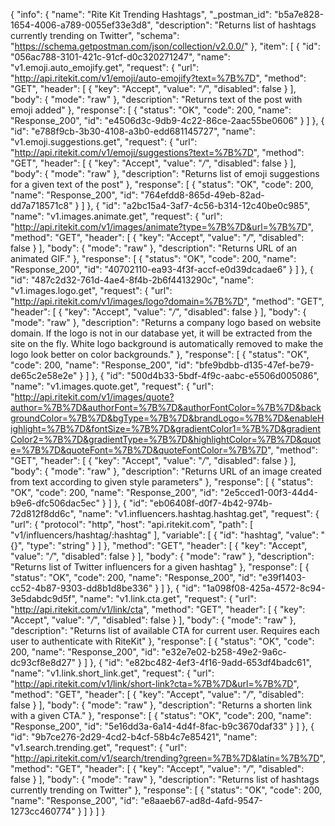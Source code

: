 {
  "info": {
    "name": "Rite Kit Trending Hashtags",
    "_postman_id": "b5a7e828-1654-4006-a789-0055ef33e3d8",
    "description": "Returns list of hashtags currently trending on Twitter",
    "schema": "https://schema.getpostman.com/json/collection/v2.0.0/"
  },
  "item": [
    {
      "id": "056ac788-3101-421c-91cf-d0c320271247",
      "name": "v1.emoji.auto_emojify.get",
      "request": {
        "url": "http://api.ritekit.com/v1/emoji/auto-emojify?text=%7B%7D",
        "method": "GET",
        "header": [
          {
            "key": "Accept",
            "value": "*/*",
            "disabled": false
          }
        ],
        "body": {
          "mode": "raw"
        },
        "description": "Returns text of the post with emoji added"
      },
      "response": [
        {
          "status": "OK",
          "code": 200,
          "name": "Response_200",
          "id": "e4506d3c-9db9-4c22-86ce-2aac55be0606"
        }
      ]
    },
    {
      "id": "e788f9cb-3b30-4108-a3b0-edd681145727",
      "name": "v1.emoji.suggestions.get",
      "request": {
        "url": "http://api.ritekit.com/v1/emoji/suggestions?text=%7B%7D",
        "method": "GET",
        "header": [
          {
            "key": "Accept",
            "value": "*/*",
            "disabled": false
          }
        ],
        "body": {
          "mode": "raw"
        },
        "description": "Returns list of emoji suggestions for a given text of the post"
      },
      "response": [
        {
          "status": "OK",
          "code": 200,
          "name": "Response_200",
          "id": "764efdd8-865d-49eb-82ad-dd7a718571c8"
        }
      ]
    },
    {
      "id": "a2bc15a4-3af7-4c56-b314-12c40be0c985",
      "name": "v1.images.animate.get",
      "request": {
        "url": "http://api.ritekit.com/v1/images/animate?type=%7B%7D&url=%7B%7D",
        "method": "GET",
        "header": [
          {
            "key": "Accept",
            "value": "*/*",
            "disabled": false
          }
        ],
        "body": {
          "mode": "raw"
        },
        "description": "Returns URL of an animated GIF."
      },
      "response": [
        {
          "status": "OK",
          "code": 200,
          "name": "Response_200",
          "id": "40702110-ea93-4f3f-accf-e0d39dcadae6"
        }
      ]
    },
    {
      "id": "487c2d32-761d-4ae4-8f4b-2b6f4413290c",
      "name": "v1.images.logo.get",
      "request": {
        "url": "http://api.ritekit.com/v1/images/logo?domain=%7B%7D",
        "method": "GET",
        "header": [
          {
            "key": "Accept",
            "value": "*/*",
            "disabled": false
          }
        ],
        "body": {
          "mode": "raw"
        },
        "description": "Returns a company logo based on website domain. If the logo is not in our database yet, it will be extracted from the site on the fly. White logo background is automatically removed to make the logo look better on color backgrounds."
      },
      "response": [
        {
          "status": "OK",
          "code": 200,
          "name": "Response_200",
          "id": "bfe9bdbb-d135-47ef-be79-de65c2e58e2e"
        }
      ]
    },
    {
      "id": "500d4b33-5bdf-4f9c-aabc-e5506d005086",
      "name": "v1.images.quote.get",
      "request": {
        "url": "http://api.ritekit.com/v1/images/quote?author=%7B%7D&authorFont=%7B%7D&authorFontColor=%7B%7D&backgroundColor=%7B%7D&bgType=%7B%7D&brandLogo=%7B%7D&enableHighlight=%7B%7D&fontSize=%7B%7D&gradientColor1=%7B%7D&gradientColor2=%7B%7D&gradientType=%7B%7D&highlightColor=%7B%7D&quote=%7B%7D&quoteFont=%7B%7D&quoteFontColor=%7B%7D",
        "method": "GET",
        "header": [
          {
            "key": "Accept",
            "value": "*/*",
            "disabled": false
          }
        ],
        "body": {
          "mode": "raw"
        },
        "description": "Returns URL of an image created from text according to given style parameters"
      },
      "response": [
        {
          "status": "OK",
          "code": 200,
          "name": "Response_200",
          "id": "2e5cced1-00f3-44d4-b9e6-dfc506dac5ec"
        }
      ]
    },
    {
      "id": "eb06408f-d0f7-4b42-974b-72d812f8dd6c",
      "name": "v1.influencers.hashtag.hashtag.get",
      "request": {
        "url": {
          "protocol": "http",
          "host": "api.ritekit.com",
          "path": [
            "v1/influencers/hashtag/:hashtag"
          ],
          "variable": [
            {
              "id": "hashtag",
              "value": "{}",
              "type": "string"
            }
          ]
        },
        "method": "GET",
        "header": [
          {
            "key": "Accept",
            "value": "*/*",
            "disabled": false
          }
        ],
        "body": {
          "mode": "raw"
        },
        "description": "Returns list of Twitter influencers for a given hashtag"
      },
      "response": [
        {
          "status": "OK",
          "code": 200,
          "name": "Response_200",
          "id": "e39f1403-cc52-4b87-9303-dd8b1d8be336"
        }
      ]
    },
    {
      "id": "1a098f08-425a-4572-8c94-3e5dabdc9d5f",
      "name": "v1.link.cta.get",
      "request": {
        "url": "http://api.ritekit.com/v1/link/cta",
        "method": "GET",
        "header": [
          {
            "key": "Accept",
            "value": "*/*",
            "disabled": false
          }
        ],
        "body": {
          "mode": "raw"
        },
        "description": "Returns list of available CTA for current user. Requires each user to authenticate with RiteKit"
      },
      "response": [
        {
          "status": "OK",
          "code": 200,
          "name": "Response_200",
          "id": "e32e7e02-b258-49e2-9a6c-dc93cf8e8d27"
        }
      ]
    },
    {
      "id": "e82bc482-4ef3-4f16-9add-653df4badc61",
      "name": "v1.link.short_link.get",
      "request": {
        "url": "http://api.ritekit.com/v1/link/short-link?cta=%7B%7D&url=%7B%7D",
        "method": "GET",
        "header": [
          {
            "key": "Accept",
            "value": "*/*",
            "disabled": false
          }
        ],
        "body": {
          "mode": "raw"
        },
        "description": "Returns a shorten link with a given CTA."
      },
      "response": [
        {
          "status": "OK",
          "code": 200,
          "name": "Response_200",
          "id": "5e16dd3a-6a14-4d4f-8fac-b9c3670daf33"
        }
      ]
    },
    {
      "id": "9b7ce276-2d29-4cd2-b4cf-58b4c7e85421",
      "name": "v1.search.trending.get",
      "request": {
        "url": "http://api.ritekit.com/v1/search/trending?green=%7B%7D&latin=%7B%7D",
        "method": "GET",
        "header": [
          {
            "key": "Accept",
            "value": "*/*",
            "disabled": false
          }
        ],
        "body": {
          "mode": "raw"
        },
        "description": "Returns list of hashtags currently trending on Twitter"
      },
      "response": [
        {
          "status": "OK",
          "code": 200,
          "name": "Response_200",
          "id": "e8aaeb67-ad8d-4afd-9547-1273cc460774"
        }
      ]
    }
  ]
}